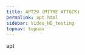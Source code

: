 ```yaml
---
title: APT29 (MITRE ATT&CK)
permalink: apt.html
sidebar: Video_HD_testing
topnav: topnav
---
```


apt